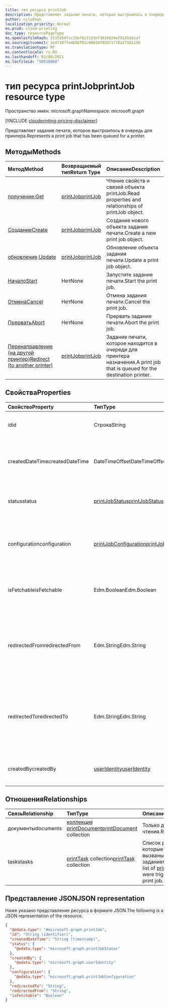 ```yaml
---
title: тип ресурса printJob
description: Представляет задание печати, которое выстроилось в очередь для принтера.
author: nilakhan
localization_priority: Normal
ms.prod: cloud-printing
doc_type: resourcePageType
ms.openlocfilehash: 3115164fcc15ef6c2133ef3616624af9141da1af
ms.sourcegitcommit: 3edf187fe4b42f81c09610782671776a27161126
ms.translationtype: MT
ms.contentlocale: ru-RU
ms.lasthandoff: 03/06/2021
ms.locfileid: "50518068"
---
```

# <a name="printjob-resource-type"></a><span data-ttu-id="3928b-103">тип ресурса printJob</span><span class="sxs-lookup"><span data-stu-id="3928b-103">printJob resource type</span></span>

<span data-ttu-id="3928b-104">Пространство имен: microsoft.graph</span><span class="sxs-lookup"><span data-stu-id="3928b-104">Namespace: microsoft.graph</span></span>

[!INCLUDE [cloudprinting-pricing-disclaimer](../../includes/cloudprinting-pricing-disclaimer.md)]

<span data-ttu-id="3928b-105">Представляет задание печати, которое выстроилось в очередь для принтера.</span><span class="sxs-lookup"><span data-stu-id="3928b-105">Represents a print job that has been queued for a printer.</span></span>

## <a name="methods"></a><span data-ttu-id="3928b-106">Методы</span><span class="sxs-lookup"><span data-stu-id="3928b-106">Methods</span></span>
| <span data-ttu-id="3928b-107">Метод</span><span class="sxs-lookup"><span data-stu-id="3928b-107">Method</span></span>       | <span data-ttu-id="3928b-108">Возвращаемый тип</span><span class="sxs-lookup"><span data-stu-id="3928b-108">Return Type</span></span> | <span data-ttu-id="3928b-109">Описание</span><span class="sxs-lookup"><span data-stu-id="3928b-109">Description</span></span> |
|:-------------|:------------|:------------|
| <span data-ttu-id="3928b-110">[получение](../api/printjob-get.md);</span><span class="sxs-lookup"><span data-stu-id="3928b-110">[Get](../api/printjob-get.md)</span></span> | [<span data-ttu-id="3928b-111">printJob</span><span class="sxs-lookup"><span data-stu-id="3928b-111">printJob</span></span>](printjob.md) | <span data-ttu-id="3928b-112">Чтение свойств и связей объекта printJob.</span><span class="sxs-lookup"><span data-stu-id="3928b-112">Read properties and relationships of printJob object.</span></span> |
| [<span data-ttu-id="3928b-113">Создание</span><span class="sxs-lookup"><span data-stu-id="3928b-113">Create</span></span>](../api/printer-post-jobs.md) | [<span data-ttu-id="3928b-114">printJob</span><span class="sxs-lookup"><span data-stu-id="3928b-114">printJob</span></span>](printjob.md) | <span data-ttu-id="3928b-115">Создание нового объекта задания печати.</span><span class="sxs-lookup"><span data-stu-id="3928b-115">Create a new print job object.</span></span> |
| <span data-ttu-id="3928b-116">[обновление](../api/printjob-update.md).</span><span class="sxs-lookup"><span data-stu-id="3928b-116">[Update](../api/printjob-update.md)</span></span> | [<span data-ttu-id="3928b-117">printJob</span><span class="sxs-lookup"><span data-stu-id="3928b-117">printJob</span></span>](printjob.md) | <span data-ttu-id="3928b-118">Обновление объекта задания печати.</span><span class="sxs-lookup"><span data-stu-id="3928b-118">Update a print job object.</span></span> |
| [<span data-ttu-id="3928b-119">Начало</span><span class="sxs-lookup"><span data-stu-id="3928b-119">Start</span></span>](../api/printjob-start.md)|<span data-ttu-id="3928b-120">Нет</span><span class="sxs-lookup"><span data-stu-id="3928b-120">None</span></span>|<span data-ttu-id="3928b-121">Запустите задание печати.</span><span class="sxs-lookup"><span data-stu-id="3928b-121">Start the print job.</span></span>|
| [<span data-ttu-id="3928b-122">Отмена</span><span class="sxs-lookup"><span data-stu-id="3928b-122">Cancel</span></span>](../api/printjob-cancel.md)|<span data-ttu-id="3928b-123">Нет</span><span class="sxs-lookup"><span data-stu-id="3928b-123">None</span></span>|<span data-ttu-id="3928b-124">Отмена задания печати.</span><span class="sxs-lookup"><span data-stu-id="3928b-124">Cancel the print job.</span></span>|
| [<span data-ttu-id="3928b-125">Прервать</span><span class="sxs-lookup"><span data-stu-id="3928b-125">Abort</span></span>](../api/printjob-abort.md)|<span data-ttu-id="3928b-126">Нет</span><span class="sxs-lookup"><span data-stu-id="3928b-126">None</span></span>|<span data-ttu-id="3928b-127">Прервать задание печати.</span><span class="sxs-lookup"><span data-stu-id="3928b-127">Abort the print job.</span></span>|
| [<span data-ttu-id="3928b-128">Перенаправление (на другой принтер)</span><span class="sxs-lookup"><span data-stu-id="3928b-128">Redirect (to another printer)</span></span>](../api/printjob-redirect.md) | [<span data-ttu-id="3928b-129">printJob</span><span class="sxs-lookup"><span data-stu-id="3928b-129">printJob</span></span>](printjob.md) | <span data-ttu-id="3928b-130">Задание печати, которое находится в очереди для принтера назначения.</span><span class="sxs-lookup"><span data-stu-id="3928b-130">A print job that is queued for the destination printer.</span></span> |


## <a name="properties"></a><span data-ttu-id="3928b-131">Свойства</span><span class="sxs-lookup"><span data-stu-id="3928b-131">Properties</span></span>
|<span data-ttu-id="3928b-132">Свойство</span><span class="sxs-lookup"><span data-stu-id="3928b-132">Property</span></span>|<span data-ttu-id="3928b-133">Тип</span><span class="sxs-lookup"><span data-stu-id="3928b-133">Type</span></span>|<span data-ttu-id="3928b-134">Описание</span><span class="sxs-lookup"><span data-stu-id="3928b-134">Description</span></span>|
|:---|:---|:---|
|<span data-ttu-id="3928b-135">id</span><span class="sxs-lookup"><span data-stu-id="3928b-135">id</span></span>|<span data-ttu-id="3928b-136">Строка</span><span class="sxs-lookup"><span data-stu-id="3928b-136">String</span></span>|<span data-ttu-id="3928b-137">GUID принтера.</span><span class="sxs-lookup"><span data-stu-id="3928b-137">The printer's GUID.</span></span> <span data-ttu-id="3928b-138">Только для чтения.</span><span class="sxs-lookup"><span data-stu-id="3928b-138">Read-only.</span></span>|
|<span data-ttu-id="3928b-139">createdDateTime</span><span class="sxs-lookup"><span data-stu-id="3928b-139">createdDateTime</span></span>|<span data-ttu-id="3928b-140">DateTimeOffset</span><span class="sxs-lookup"><span data-stu-id="3928b-140">DateTimeOffset</span></span>|<span data-ttu-id="3928b-141">DateTimeOffset, когда задание было создано.</span><span class="sxs-lookup"><span data-stu-id="3928b-141">The DateTimeOffset when the job was created.</span></span> <span data-ttu-id="3928b-142">Только для чтения.</span><span class="sxs-lookup"><span data-stu-id="3928b-142">Read-only.</span></span>|
|<span data-ttu-id="3928b-143">status</span><span class="sxs-lookup"><span data-stu-id="3928b-143">status</span></span>|[<span data-ttu-id="3928b-144">printJobStatus</span><span class="sxs-lookup"><span data-stu-id="3928b-144">printJobStatus</span></span>](printjobstatus.md)|<span data-ttu-id="3928b-145">Состояние задания печати.</span><span class="sxs-lookup"><span data-stu-id="3928b-145">The status of the print job.</span></span> <span data-ttu-id="3928b-146">Только для чтения.</span><span class="sxs-lookup"><span data-stu-id="3928b-146">Read-only.</span></span>|
|<span data-ttu-id="3928b-147">configuration</span><span class="sxs-lookup"><span data-stu-id="3928b-147">configuration</span></span>|[<span data-ttu-id="3928b-148">printJobConfiguration</span><span class="sxs-lookup"><span data-stu-id="3928b-148">printJobConfiguration</span></span>](printJobConfiguration.md)|<span data-ttu-id="3928b-149">Группа параметров, которые принтер должен использовать для печати задания.</span><span class="sxs-lookup"><span data-stu-id="3928b-149">A group of settings that a printer should use to print a job.</span></span>|
|<span data-ttu-id="3928b-150">isFetchable</span><span class="sxs-lookup"><span data-stu-id="3928b-150">isFetchable</span></span>|<span data-ttu-id="3928b-151">Edm.Boolean</span><span class="sxs-lookup"><span data-stu-id="3928b-151">Edm.Boolean</span></span>|<span data-ttu-id="3928b-152">Если это так, документ можно получить на принтере.</span><span class="sxs-lookup"><span data-stu-id="3928b-152">If true, document can be fetched by printer.</span></span>|
|<span data-ttu-id="3928b-153">redirectedFrom</span><span class="sxs-lookup"><span data-stu-id="3928b-153">redirectedFrom</span></span>|<span data-ttu-id="3928b-154">Edm.String</span><span class="sxs-lookup"><span data-stu-id="3928b-154">Edm.String</span></span>|<span data-ttu-id="3928b-155">Содержит URL-адрес задания источника, если задание было перенаправлено с другого принтера.</span><span class="sxs-lookup"><span data-stu-id="3928b-155">Contains the source job URL, if the job has been redirected from another printer.</span></span>|
|<span data-ttu-id="3928b-156">redirectedTo</span><span class="sxs-lookup"><span data-stu-id="3928b-156">redirectedTo</span></span>|<span data-ttu-id="3928b-157">Edm.String</span><span class="sxs-lookup"><span data-stu-id="3928b-157">Edm.String</span></span>|<span data-ttu-id="3928b-158">Содержит URL-адрес задания назначения, если задание было перенаправлено на другой принтер.</span><span class="sxs-lookup"><span data-stu-id="3928b-158">Contains the destination job URL, if the job has been redirected to another printer.</span></span>|
|<span data-ttu-id="3928b-159">createdBy</span><span class="sxs-lookup"><span data-stu-id="3928b-159">createdBy</span></span>|[<span data-ttu-id="3928b-160">userIdentity</span><span class="sxs-lookup"><span data-stu-id="3928b-160">userIdentity</span></span>](useridentity.md)| <span data-ttu-id="3928b-161">Только для чтения.</span><span class="sxs-lookup"><span data-stu-id="3928b-161">Read-only.</span></span> <span data-ttu-id="3928b-162">Допускается значение null.</span><span class="sxs-lookup"><span data-stu-id="3928b-162">Nullable.</span></span>|

## <a name="relationships"></a><span data-ttu-id="3928b-163">Отношения</span><span class="sxs-lookup"><span data-stu-id="3928b-163">Relationships</span></span>
|<span data-ttu-id="3928b-164">Связь</span><span class="sxs-lookup"><span data-stu-id="3928b-164">Relationship</span></span>|<span data-ttu-id="3928b-165">Тип</span><span class="sxs-lookup"><span data-stu-id="3928b-165">Type</span></span>|<span data-ttu-id="3928b-166">Описание</span><span class="sxs-lookup"><span data-stu-id="3928b-166">Description</span></span>|
|:---|:---|:---|
|<span data-ttu-id="3928b-167">документы</span><span class="sxs-lookup"><span data-stu-id="3928b-167">documents</span></span>|<span data-ttu-id="3928b-168">[коллекция printDocument](printdocument.md)</span><span class="sxs-lookup"><span data-stu-id="3928b-168">[printDocument](printdocument.md) collection</span></span>| <span data-ttu-id="3928b-169">Только для чтения.</span><span class="sxs-lookup"><span data-stu-id="3928b-169">Read-only.</span></span>|
|<span data-ttu-id="3928b-170">tasks</span><span class="sxs-lookup"><span data-stu-id="3928b-170">tasks</span></span>|<span data-ttu-id="3928b-171">[printTask](printtask.md) collection</span><span class="sxs-lookup"><span data-stu-id="3928b-171">[printTask](printtask.md) collection</span></span>|<span data-ttu-id="3928b-172">Список [printTasks,](printtask.md) которые были вызваны этим заданием печати.</span><span class="sxs-lookup"><span data-stu-id="3928b-172">A list of [printTasks](printtask.md) that were triggered by this print job.</span></span>|

## <a name="json-representation"></a><span data-ttu-id="3928b-173">Представление JSON</span><span class="sxs-lookup"><span data-stu-id="3928b-173">JSON representation</span></span>
<span data-ttu-id="3928b-174">Ниже указано представление ресурса в формате JSON.</span><span class="sxs-lookup"><span data-stu-id="3928b-174">The following is a JSON representation of the resource.</span></span>
<!-- {
  "blockType": "resource",
  "keyProperty": "id",
  "@odata.type": "microsoft.graph.printJob",
  "openType": false
}
-->
``` json
{
  "@odata.type": "#microsoft.graph.printJob",
  "id": "String (identifier)",
  "createdDateTime": "String (timestamp)",
  "status": {
    "@odata.type": "microsoft.graph.printJobStatus"
  },
  "createdBy": {
    "@odata.type": "microsoft.graph.userIdentity"
  },
  "configuration": {
    "@odata.type": "microsoft.graph.printJobConfiguration"
  },
  "redirectedTo": "String",
  "redirectedFrom": "String",
  "isFetchable": "Boolean"
}
```

